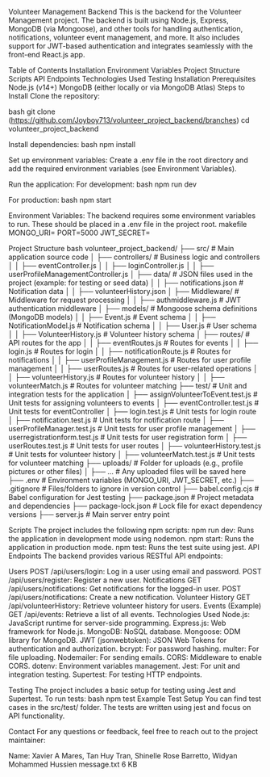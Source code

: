 Volunteer Management Backend
This is the backend for the Volunteer Management project. The backend is built using Node.js, Express, MongoDB (via Mongoose), and other tools for handling authentication, notifications, volunteer event management, and more. It also includes support for JWT-based authentication and integrates seamlessly with the front-end React.js app.

Table of Contents
Installation
Environment Variables
Project Structure
Scripts
API Endpoints
Technologies Used
Testing
Installation
Prerequisites
Node.js (v14+)
MongoDB (either locally or via MongoDB Atlas)
Steps to Install
Clone the repository:

bash
git clone (https://github.com/Joyboy713/volunteer_project_backend/branches)
cd volunteer_project_backend

Install dependencies:
bash
npm install

Set up environment variables:
Create a .env file in the root directory and add the required environment variables (see Environment Variables).

Run the application: For development:
bash
npm run dev

For production:
bash
npm start

Environment Variables:
The backend requires some environment variables to run. These should be placed in a .env file in the project root.
makefile
MONGO_URI=<your-mongodb-connection-string>
PORT=5000
JWT_SECRET=<your-jwt-secret-key>

Project Structure
bash
volunteer_project_backend/
├── src/                         # Main application source code
│   ├── controllers/             # Business logic and controllers
│   │   ├── eventController.js
│   │   ├── loginController.js
│   │   ├── userProfileManagementController.js
│   ├── data/                    # JSON files used in the project (example: for testing or seed data)
│   │   ├── notifications.json   # Notification data
│   │   ├── volunteerHistory.json
│   ├── Middleware/              # Middleware for request processing
│   │   ├── authmiddleware.js    # JWT authentication middleware
│   ├── models/                  # Mongoose schema definitions (MongoDB models)
│   │   ├── Event.js             # Event schema
│   │   ├── NotificationModel.js # Notification schema
│   │   ├── User.js              # User schema
│   │   ├── VolunteerHistory.js  # Volunteer history schema
│   ├── routes/                  # API routes for the app
│   │   ├── eventRoutes.js       # Routes for events
│   │   ├── login.js             # Routes for login
│   │   ├── notificationRoute.js # Routes for notifications
│   │   ├── userProfileManagement.js  # Routes for user profile management
│   │   ├── userRoutes.js        # Routes for user-related operations
│   │   ├── volunteerHistory.js  # Routes for volunteer history
│   │   ├── volunteerMatch.js    # Routes for volunteer matching
├── test/                        # Unit and integration tests for the application
│   ├── assignVolunteerToEvent.test.js  # Unit tests for assigning volunteers to events
│   ├── eventController.test.js         # Unit tests for eventController
│   ├── login.test.js                  # Unit tests for login route
│   ├── notification.test.js           # Unit tests for notification route
│   ├── userProfileManager.test.js     # Unit tests for user profile management
│   ├── userregistrationform.test.js   # Unit tests for user registration form
│   ├── userRoutes.test.js             # Unit tests for user routes
│   ├── volunteerHistory.test.js       # Unit tests for volunteer history
│   ├── volunteerMatch.test.js         # Unit tests for volunteer matching
├── uploads/                    # Folder for uploads (e.g., profile pictures or other files)
│   ├── ...                     # Any uploaded files will be saved here
├── .env                         # Environment variables (MONGO_URI, JWT_SECRET, etc.)
├── .gitignore                   # Files/folders to ignore in version control
├── babel.config.cjs             # Babel configuration for Jest testing
├── package.json                 # Project metadata and dependencies
├── package-lock.json            # Lock file for exact dependency versions
├── server.js                    # Main server entry point

Scripts
The project includes the following npm scripts:
npm run dev: Runs the application in development mode using nodemon.
npm start: Runs the application in production mode.
npm test: Runs the test suite using jest.
API Endpoints
The backend provides various RESTful API endpoints:

Users
POST /api/users/login: Log in a user using email and password.
POST /api/users/register: Register a new user.
Notifications
GET /api/users/notifications: Get notifications for the logged-in user.
POST /api/users/notifications: Create a new notification.
Volunteer History
GET /api/volunteerHistory: Retrieve volunteer history for users.
Events (Example)
GET /api/events: Retrieve a list of all events.
Technologies Used
Node.js: JavaScript runtime for server-side programming.
Express.js: Web framework for Node.js.
MongoDB: NoSQL database.
Mongoose: ODM library for MongoDB.
JWT (jsonwebtoken): JSON Web Tokens for authentication and authorization.
bcrypt: For password hashing.
multer: For file uploading.
Nodemailer: For sending emails.
CORS: Middleware to enable CORS.
dotenv: Environment variables management.
Jest: For unit and integration testing.
Supertest: For testing HTTP endpoints.

Testing
The project includes a basic setup for testing using Jest and Supertest.
To run tests:
bash
npm test
Example Test Setup
You can find test cases in the src/test/ folder. The tests are written using jest and focus on API functionality.

Contact
For any questions or feedback, feel free to reach out to the project maintainer:

Name: Xavier A Mares, Tan Huy Tran, Shinelle Rose Barretto, Widyan Mohammed Hussien
message.txt
6 KB